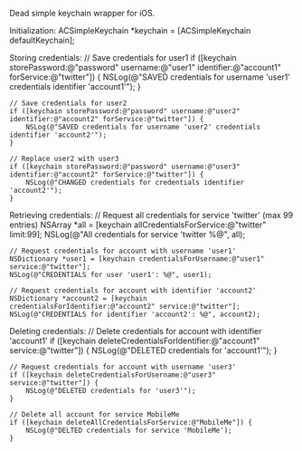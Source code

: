 Dead simple keychain wrapper for iOS.

Initialization:
    ACSimpleKeychain *keychain = [ACSimpleKeychain defaultKeychain];

Storing credentials:
    // Save credentials for user1
    if ([keychain storePassword:@"password" username:@"user1" identifier:@"account1" forService:@"twitter"]) {
        NSLog(@"SAVED credentials for username 'user1' credentials identifier 'account1'");
    }

    // Save credentials for user2
    if ([keychain storePassword:@"password" username:@"user2" identifier:@"account2" forService:@"twitter"]) {
        NSLog(@"SAVED credentials for username 'user2' credentials identifier 'account2'");
    }

    // Replace user2 with user3
    if ([keychain storePassword:@"password" username:@"user3" identifier:@"account2" forService:@"twitter"]) {
        NSLog(@"CHANGED credentials for credentials identifier 'account2'");
    }

Retrieving credentials:
    // Request all credentials for service 'twitter' (max 99 entries)
    NSArray *all = [keychain allCredentialsForService:@"twitter" limit:99];
    NSLog(@"All credentials for service 'twitter %@", all);

    // Request credentials for account with username 'user1'
    NSDictionary *user1 = [keychain credentialsForUsername:@"user1" service:@"twitter"];
    NSLog(@"CREDENTIALS for user 'user1': %@", user1);

    // Request credentials for account with identifier 'account2'
    NSDictionary *account2 = [keychain credentialsForIdentifier:@"account2" service:@"twitter"];
    NSLog(@"CREDENTIALS for identifier 'account2': %@", account2);


Deleting credentials:
    // Delete credentials for account with identifier 'account1'
    if ([keychain deleteCredentialsForIdentifier:@"account1" service:@"twitter"]) {
        NSLog(@"DELETED credentials for 'account1'");
    }

    // Request credentials for account with username 'user3'
    if ([keychain deleteCredentialsForUsername:@"user3" service:@"twitter"]) {
        NSLog(@"DELETED credentials for 'user3'");
    }

    // Delete all account for service MobileMe
    if ([keychain deleteAllCredentialsForService:@"MobileMe"]) {
        NSLog(@"DELTED credentials for service 'MobileMe');
    }
